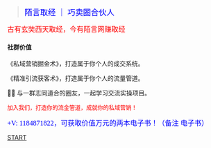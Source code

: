 
> <font face="黑体" color=blue size=4>陌言取经 ｜ 巧卖圈合伙人</font>
 
  <font face="黑体" color=red size=3> 古有玄奘西天取经，今有陌言网赚取经</font>
<!-- 
  <font face="黑体" color=grey size=2>
      我们曾期许上天能够给一次改变机会，但已经成熟的我们已深知：只有自己提升自己，方能解救自己！
  </font>  -->

<!-- > 解密精准引流，打造流金管道，成就私域营销系统！ -->

#### 社群价值
  
  《私域营销掘金术》，打造属于你个人的成交系统。

  《精准引流获客术》，打造属于你个人的流量管道。

   与一群志同道合的圈友，一起学习交流实操项目。

<font face="黑体" color=red size=2> 加入我们，打造你的流金管道，成就你的私域营销！</font>

  <font face="黑体" color=blue size=3>+V: 1184871822，可获取价值万元的两本电子书！（备注 电子书）</font>

  <!-- <img src="image/gzh.jpeg" width = 150 height = 150 /> -->

<!-- > ![wx](image/wt.jpeg) -->

[START](README.md)

